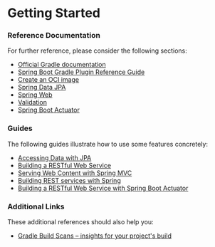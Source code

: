 # Getting Started

### Reference Documentation
For further reference, please consider the following sections:

* [Official Gradle documentation](https://docs.gradle.org)
* [Spring Boot Gradle Plugin Reference Guide](https://docs.spring.io/spring-boot/docs/2.4.5/gradle-plugin/reference/html/)
* [Create an OCI image](https://docs.spring.io/spring-boot/docs/2.4.5/gradle-plugin/reference/html/#build-image)
* [Spring Data JPA](https://docs.spring.io/spring-boot/docs/2.4.5/reference/htmlsingle/#boot-features-jpa-and-spring-data)
* [Spring Web](https://docs.spring.io/spring-boot/docs/2.4.5/reference/htmlsingle/#boot-features-developing-web-applications)
* [Validation](https://docs.spring.io/spring-boot/docs/2.4.5/reference/htmlsingle/#boot-features-validation)
* [Spring Boot Actuator](https://docs.spring.io/spring-boot/docs/2.4.5/reference/htmlsingle/#production-ready)

### Guides
The following guides illustrate how to use some features concretely:

* [Accessing Data with JPA](https://spring.io/guides/gs/accessing-data-jpa/)
* [Building a RESTful Web Service](https://spring.io/guides/gs/rest-service/)
* [Serving Web Content with Spring MVC](https://spring.io/guides/gs/serving-web-content/)
* [Building REST services with Spring](https://spring.io/guides/tutorials/bookmarks/)
* [Building a RESTful Web Service with Spring Boot Actuator](https://spring.io/guides/gs/actuator-service/)

### Additional Links
These additional references should also help you:

* [Gradle Build Scans – insights for your project's build](https://scans.gradle.com#gradle)


